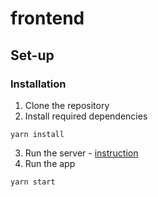 # frontend
## Set-up
### Installation
1. Clone the repository
2. Install required dependencies
```commandline
yarn install
```
3. Run the server - [instruction](https://github.com/LlamaLangApp/backend/edit/main/README.md)
4. Run the app
```commandline
yarn start
```
